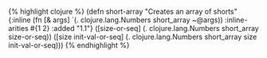 {% highlight clojure %}
(defn short-array
  "Creates an array of shorts"
  {:inline (fn [& args] `(. clojure.lang.Numbers short_array ~@args))
   :inline-arities #{1 2}
   :added "1.1"}
  ([size-or-seq] (. clojure.lang.Numbers short_array size-or-seq))
  ([size init-val-or-seq] (. clojure.lang.Numbers short_array size init-val-or-seq)))
{% endhighlight %}
